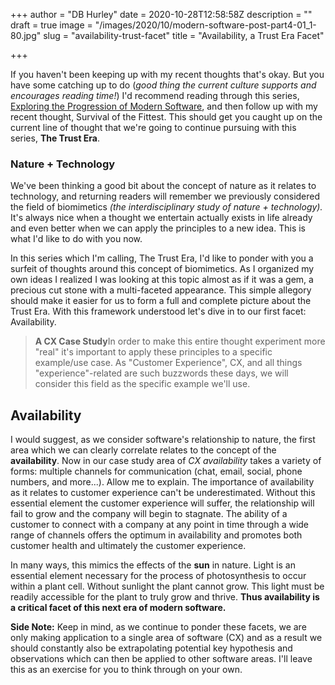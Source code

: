 +++
author = "DB Hurley"
date = 2020-10-28T12:58:58Z
description = ""
draft = true
image = "/images/2020/10/modern-software-post-part4-01_1-80.jpg"
slug = "availability-trust-facet"
title = "Availability, a Trust Era Facet"

+++


If you haven't been keeping up with my recent thoughts that's okay. But you have some catching up to do (_good thing the current culture supports and encourages reading time!_) I'd recommend reading through this series, [Exploring the Progression of Modern Software](https://dbhurley.com/exploring-the-progression-of-modern-software-part-1/), and then follow up with my recent thought, Survival of the Fittest. This should get you caught up on the current line of thought that we're going to continue pursuing with this series, **The Trust Era**.

### Nature + Technology

We've been thinking a good bit about the concept of nature as it relates to technology, and returning readers will remember we previously considered the field of biomimetics _(the interdisciplinary study of nature + technology)._ It's always nice when a thought we entertain actually exists in life already and even better when we can apply the principles to a new idea. This is what I'd like to do with you now.

In this series which I'm calling, The Trust Era, I'd like to ponder with you a surfeit of thoughts around this concept of biomimetics. As I organized my own ideas I realized I was looking at this topic almost as if it was a gem, a precious cut stone with a multi-faceted appearance. This simple allegory should make it easier for us to form a full and complete picture about the Trust Era. With this framework understood let's dive in to our first facet: Availability.

> **A CX Case Study**In order to make this entire thought experiment more "real" it's important to apply these principles to a specific example/use case. As "Customer Experience", CX, and all things "experience"-related are such buzzwords these days, we will consider this field as the specific example we'll use.

## Availability

I would suggest, as we consider software's relationship to nature, the first area which we can clearly correlate relates to the concept of the **availability**. Now in our case study area of _CX availability_ takes a variety of forms: multiple channels for communication (chat, email, social, phone numbers, and more...). Allow me to explain. The importance of availability as it relates to customer experience can't be underestimated. Without this essential element the customer experience will suffer, the relationship will fail to grow and the company will begin to stagnate. The ability of a customer to connect with a company at any point in time through a wide range of channels offers the optimum in availability and promotes both customer health and ultimately the customer experience.

In many ways, this mimics the effects of the **sun** in nature.  Light is an essential element necessary for the process of photosynthesis to occur within a plant cell. Without sunlight the plant cannot grow. This light must be readily accessible for the plant to truly grow and thrive. **Thus availability is a critical facet of this next era of modern software.**

**Side Note:** Keep in mind, as we continue to ponder these facets, we are only making application to a single area of software (CX) and as a result we should constantly also be extrapolating potential key hypothesis and observations which can then be applied to other software areas. I'll leave this as an exercise for you to think through on your own.

